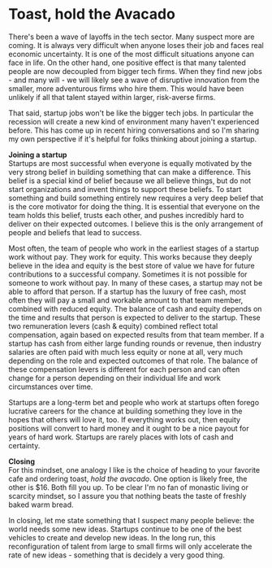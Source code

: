 # Toast, hold the Avacado

There's been a wave of layoffs in the tech sector. Many suspect more are coming. It is always very difficult when anyone loses their job and faces real economic uncertainty. It is one of the most difficult situations anyone can face in life. On the other hand, one positive effect is that many talented people are now decoupled from bigger tech firms. When they find new jobs - and many will -  we will likely see a wave of disruptive innovation from the smaller, more adventurous firms who hire them. This would have been unlikely if all that talent stayed within larger, risk-averse firms.

That said, startup jobs won't be like the bigger tech jobs. In particular the recession will create a new kind of environment many haven't experienced before. This has come up in recent hiring conversations and so I'm sharing my own perspective if it's helpful for folks thinking about joining a startup. 


**Joining a startup**  
Startups are most successful when everyone is equally motivated by the very strong belief in building something that can make a difference. This belief is a special kind of belief because we all believe things, but do not start organizations and invent things to support these beliefs. To start something and build something entirely new requires a very deep belief that is the core motivator for doing the thing. It is essential that everyone on the team holds this belief, trusts each other, and pushes incredibly hard to deliver on their expected outcomes. I believe this is the only arrangement of people and beliefs that lead to success. 

Most often, the team of people who work in the earliest stages of a startup work without pay. They work for equity. This works because they deeply believe in the idea and equity is the best store of value we have for future contributions to a successful company. Sometimes it is not possible for someone to work without pay. In many of these cases, a startup may not be able to afford that person. If a startup has the luxury of free cash, most often they will pay a small and workable amount to that team member, combined with reduced equity. The balance of cash and equity depends on the time and results that person is expected to deliver to the startup. These two remuneration levers (cash & equity) combined reflect total compensation, again based on expected results from that team member.  If a startup has cash from either large funding rounds or revenue, then industry salaries are often paid with much less equity or none at all, very much depending on the role and expected outcomes of that role.  The balance of these compensation levers is different for each person and can often change for a person depending on their individual life and work circumstances over time. 

Startups are a long-term bet and people who work at startups often forego lucrative careers for the chance at building something they love in the hopes that others will love it, too. If everything works out, then equity positions will convert to hard money and it ought to be a nice payout for years of hard work. Startups are rarely places with lots of cash and certainty. 

**Closing**  
For this mindset, one analogy I like is the choice of heading to your favorite cafe and ordering toast, *hold the avacado*. One option is likely free, the other is $16. Both fill you up. To be clear I'm no fan of monastic living or scarcity mindset, so I assure you that nothing beats the taste of freshly baked warm bread.

In closing, let me state something that I suspect many people believe: the world needs some new ideas. Startups continue to be one of the best vehicles to create and develop new ideas. In the long run, this reconfiguration of talent from large to small firms will only accelerate the rate of new ideas - something that is decidely a very good thing. 

